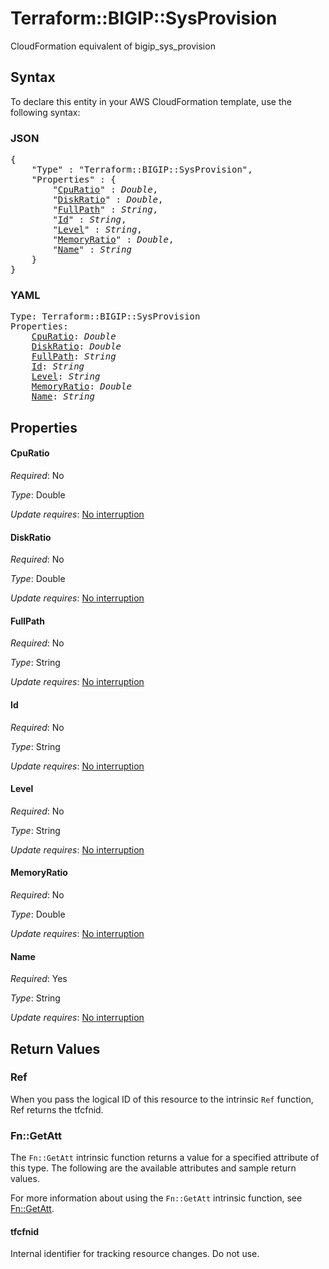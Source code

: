 # Terraform::BIGIP::SysProvision

CloudFormation equivalent of bigip_sys_provision

## Syntax

To declare this entity in your AWS CloudFormation template, use the following syntax:

### JSON

<pre>
{
    "Type" : "Terraform::BIGIP::SysProvision",
    "Properties" : {
        "<a href="#cpuratio" title="CpuRatio">CpuRatio</a>" : <i>Double</i>,
        "<a href="#diskratio" title="DiskRatio">DiskRatio</a>" : <i>Double</i>,
        "<a href="#fullpath" title="FullPath">FullPath</a>" : <i>String</i>,
        "<a href="#id" title="Id">Id</a>" : <i>String</i>,
        "<a href="#level" title="Level">Level</a>" : <i>String</i>,
        "<a href="#memoryratio" title="MemoryRatio">MemoryRatio</a>" : <i>Double</i>,
        "<a href="#name" title="Name">Name</a>" : <i>String</i>
    }
}
</pre>

### YAML

<pre>
Type: Terraform::BIGIP::SysProvision
Properties:
    <a href="#cpuratio" title="CpuRatio">CpuRatio</a>: <i>Double</i>
    <a href="#diskratio" title="DiskRatio">DiskRatio</a>: <i>Double</i>
    <a href="#fullpath" title="FullPath">FullPath</a>: <i>String</i>
    <a href="#id" title="Id">Id</a>: <i>String</i>
    <a href="#level" title="Level">Level</a>: <i>String</i>
    <a href="#memoryratio" title="MemoryRatio">MemoryRatio</a>: <i>Double</i>
    <a href="#name" title="Name">Name</a>: <i>String</i>
</pre>

## Properties

#### CpuRatio

_Required_: No

_Type_: Double

_Update requires_: [No interruption](https://docs.aws.amazon.com/AWSCloudFormation/latest/UserGuide/using-cfn-updating-stacks-update-behaviors.html#update-no-interrupt)

#### DiskRatio

_Required_: No

_Type_: Double

_Update requires_: [No interruption](https://docs.aws.amazon.com/AWSCloudFormation/latest/UserGuide/using-cfn-updating-stacks-update-behaviors.html#update-no-interrupt)

#### FullPath

_Required_: No

_Type_: String

_Update requires_: [No interruption](https://docs.aws.amazon.com/AWSCloudFormation/latest/UserGuide/using-cfn-updating-stacks-update-behaviors.html#update-no-interrupt)

#### Id

_Required_: No

_Type_: String

_Update requires_: [No interruption](https://docs.aws.amazon.com/AWSCloudFormation/latest/UserGuide/using-cfn-updating-stacks-update-behaviors.html#update-no-interrupt)

#### Level

_Required_: No

_Type_: String

_Update requires_: [No interruption](https://docs.aws.amazon.com/AWSCloudFormation/latest/UserGuide/using-cfn-updating-stacks-update-behaviors.html#update-no-interrupt)

#### MemoryRatio

_Required_: No

_Type_: Double

_Update requires_: [No interruption](https://docs.aws.amazon.com/AWSCloudFormation/latest/UserGuide/using-cfn-updating-stacks-update-behaviors.html#update-no-interrupt)

#### Name

_Required_: Yes

_Type_: String

_Update requires_: [No interruption](https://docs.aws.amazon.com/AWSCloudFormation/latest/UserGuide/using-cfn-updating-stacks-update-behaviors.html#update-no-interrupt)

## Return Values

### Ref

When you pass the logical ID of this resource to the intrinsic `Ref` function, Ref returns the tfcfnid.

### Fn::GetAtt

The `Fn::GetAtt` intrinsic function returns a value for a specified attribute of this type. The following are the available attributes and sample return values.

For more information about using the `Fn::GetAtt` intrinsic function, see [Fn::GetAtt](https://docs.aws.amazon.com/AWSCloudFormation/latest/UserGuide/intrinsic-function-reference-getatt.html).

#### tfcfnid

Internal identifier for tracking resource changes. Do not use.


